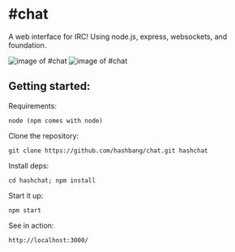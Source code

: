  #chat
======

A web interface for IRC! Using node.js, express, websockets, and foundation.


![image of #chat](http://imgur.com/zVqHKYX.png)
![image of #chat](http://imgur.com/ihqUNCd.png)

Getting started:
----------------

Requirements:

```
node (npm comes with node)
```

Clone the repository:
```
git clone https://github.com/hashbang/chat.git hashchat
```

Install deps:
```
cd hashchat; npm install
```

Start it up:
```
npm start
```

See in action:
``` 
http://localhost:3000/
```
